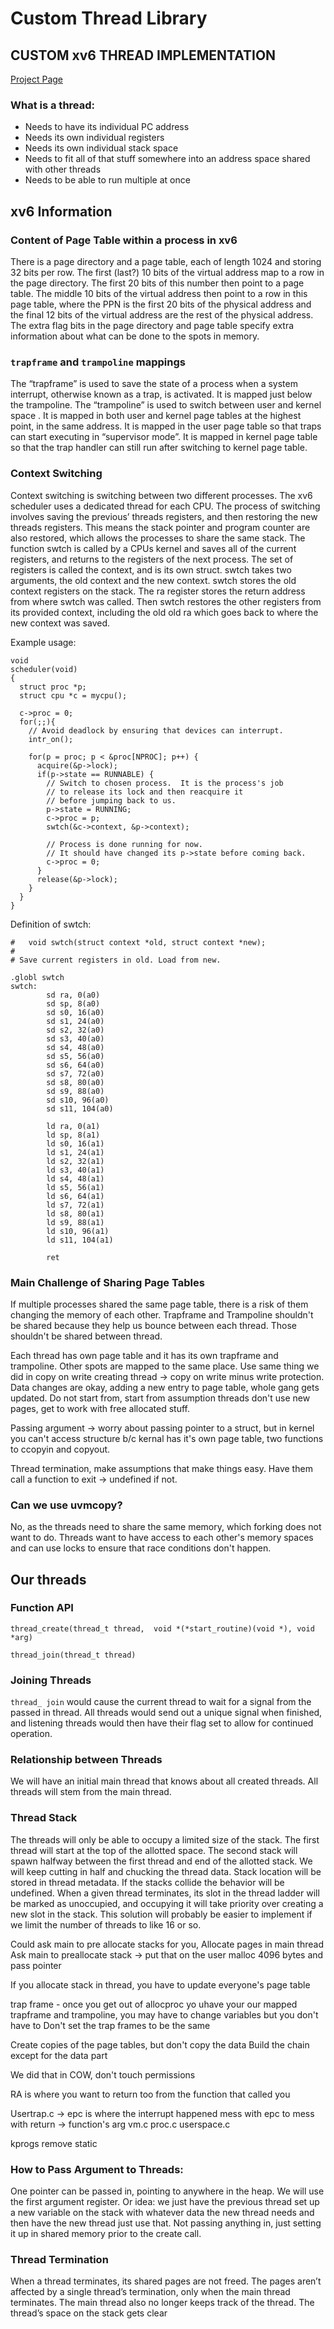 
# Custom Thread Library
## CUSTOM xv6 THREAD IMPLEMENTATION

[Project Page](https://www.rose-hulman.edu/class/csse/csse332/2324b/labs/project/)

### What is a thread:
- Needs to have its individual PC address
- Needs its own individual registers
- Needs its own individual stack space
- Needs to fit all of that stuff somewhere into an address space shared with other threads
- Needs to be able to run multiple at once

## xv6 Information

### Content of Page Table within a process in xv6
There is a page directory and a page table, each of length 1024 and storing 32 bits per row. The first (last?) 10 bits of the virtual address map to a row in the page directory. The first 20 bits of this number then point to a page table. The middle 10 bits of the virtual address then point to a row in this page table, where the PPN is the first 20 bits of the physical address and the final 12 bits of the virtual address are the rest of the physical address. The extra flag bits in the page directory and page table specify extra information about what can be done to the spots in memory.

### `trapframe` and `trampoline` mappings
The “trapframe” is used to save the state of a process when a system interrupt, otherwise known as a trap, is activated. It is mapped just below the trampoline.
The “trampoline” is used to switch between user and kernel space . It is mapped in both user and kernel page tables at the highest point, in the same address. It is mapped in the user page table so that traps can start executing in “supervisor mode”. It is mapped in kernel page table so that the trap handler can still run after switching to kernel page table. 

### Context Switching

Context switching is switching between two different processes. The xv6 scheduler uses a dedicated thread for each CPU. The process of switching involves saving the previous’ threads registers, and then restoring the new threads registers. This means the stack pointer and program counter are also restored, which allows the processes to share the same stack. 
The function swtch is called by a CPUs kernel and saves all of the current registers, and returns to the registers of the next process. The set of registers is called the context, and is its own struct. swtch takes two arguments, the old context and the new context. swtch stores the old context registers on the stack. The ra register stores the return address from where swtch was called. Then swtch restores the other registers from its provided context, including the old old ra which goes back to where the new context was saved.

Example usage:
```
void
scheduler(void)
{
  struct proc *p;
  struct cpu *c = mycpu();
  
  c->proc = 0;
  for(;;){
    // Avoid deadlock by ensuring that devices can interrupt.
    intr_on();

    for(p = proc; p < &proc[NPROC]; p++) {
      acquire(&p->lock);
      if(p->state == RUNNABLE) {
        // Switch to chosen process.  It is the process's job
        // to release its lock and then reacquire it
        // before jumping back to us.
        p->state = RUNNING;
        c->proc = p;
        swtch(&c->context, &p->context);

        // Process is done running for now.
        // It should have changed its p->state before coming back.
        c->proc = 0;
      }
      release(&p->lock);
    }
  }
}
```

Definition of swtch:

```
#   void swtch(struct context *old, struct context *new);
# 
# Save current registers in old. Load from new.	

.globl swtch
swtch:
        sd ra, 0(a0)
        sd sp, 8(a0)
        sd s0, 16(a0)
        sd s1, 24(a0)
        sd s2, 32(a0)
        sd s3, 40(a0)
        sd s4, 48(a0)
        sd s5, 56(a0)
        sd s6, 64(a0)
        sd s7, 72(a0)
        sd s8, 80(a0)
        sd s9, 88(a0)
        sd s10, 96(a0)
        sd s11, 104(a0)

        ld ra, 0(a1)
        ld sp, 8(a1)
        ld s0, 16(a1)
        ld s1, 24(a1)
        ld s2, 32(a1)
        ld s3, 40(a1)
        ld s4, 48(a1)
        ld s5, 56(a1)
        ld s6, 64(a1)
        ld s7, 72(a1)
        ld s8, 80(a1)
        ld s9, 88(a1)
        ld s10, 96(a1)
        ld s11, 104(a1)
        
        ret
```

### Main Challenge of Sharing Page Tables
If multiple processes shared the same page table, there is a risk of them changing the memory of each other. Trapframe and Trampoline shouldn't be shared because they help us bounce between each thread. Those shouldn't be shared between thread.

Each thread has own page table and it has its own trapframe and trampoline. Other spots are mapped to the same place. Use same thing we did in copy on write
creating thread -> copy on write minus write protection. Data changes are okay, adding a new entry to page table, whole gang gets updated. Do not start from, start from assumption threads don't use new pages, get to work with free allocated stuff.

Passing argument -> worry about passing pointer to a struct, but in kernel you can't access structure b/c kernal has it's own page table, two functions to ccopyin and copyout. 

Thread termination, make assumptions that make things easy. Have them call a function to exit -> undefined if not.


### Can we use uvmcopy?
No, as the threads need to share the same memory, which forking does not want to do. Threads want to have access to each other's memory spaces and can use locks to ensure that race conditions don't happen.

## Our threads

### Function API

`thread_create(thread_t thread,  void *(*start_routine)(void *), void *arg)`

`thread_join(thread_t thread)`

### Joining Threads

`thread_ join` would cause the current thread to wait for a signal from the passed in thread. All threads would send out a unique signal when finished, and listening threads would then have their flag set to allow for continued operation.

### Relationship between Threads

We will have an initial main thread that knows about all created threads. All threads will stem from the main thread.

### Thread Stack

The threads will only be able to occupy a limited size of the stack. The first thread will start at the top of the allotted space. The second stack will spawn halfway between the first thread and end of the allotted stack. We will keep cutting in half and chucking the thread data. Stack location will be stored in thread metadata.  If the stacks collide the behavior will be undefined. When a given thread terminates, its slot in the thread ladder will be marked as unoccupied, and occupying it will take priority over creating a new slot in the stack. This solution will probably be easier to implement if we limit the number of threads to like 16 or so.

Could ask main to pre allocate stacks for you,
Allocate pages in main thread
Ask main to preallocate stack -> put that on the user
malloc 4096 bytes and pass pointer

If you allocate stack in thread, you have to update everyone's page table

trap frame - once you get out of allocproc yo uhave your our mapped trapframe and trampoline, you may have to change variables but you don't have to 
Don't set the trap frames to be the same

Create copies of the page tables, but don't copy the data
Build the chain except for the data part

We did that in COW, don't touch permissions

RA is where you want to return too from the function that called you

Usertrap.c -> epc is where the interrupt happened
mess with epc to mess with return -> function's arg
vm.c
proc.c
userspace.c

kprogs
remove static

### How to Pass Argument to Threads:

One pointer can be passed in, pointing to anywhere in the heap. We will use the first argument register.
Or idea: we just have the previous thread set up a new variable on the stack with whatever data the new thread needs and then have the new thread just use that. Not passing anything in, just setting it up in shared memory prior to the create call.

### Thread Termination

When a thread terminates, its shared pages are not freed. The pages aren’t affected by a single thread’s termination, only when the main thread terminates. The main thread also no longer keeps track of the thread. The thread’s space on the stack gets clear
